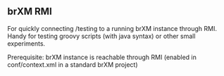 ## brXM RMI

For quickly connecting /testing to a running brXM instance through RMI. Handy for testing groovy scripts (with java syntax)
or other small experiments.

Prerequisite: brXM instance is reachable through RMI (enabled in conf/context.xml in a standard brXM project)